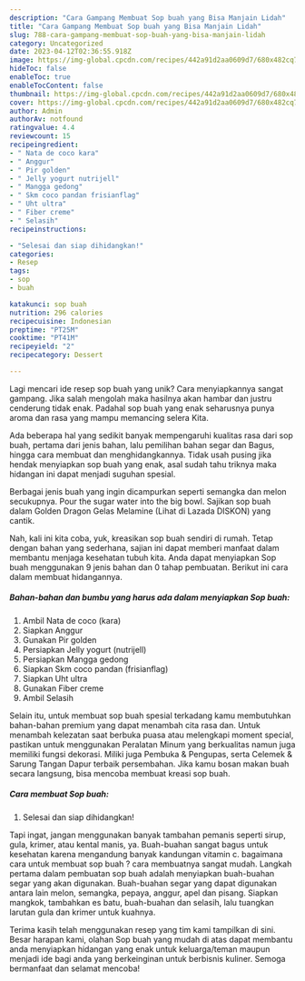 ```yaml
---
description: "Cara Gampang Membuat Sop buah yang Bisa Manjain Lidah"
title: "Cara Gampang Membuat Sop buah yang Bisa Manjain Lidah"
slug: 788-cara-gampang-membuat-sop-buah-yang-bisa-manjain-lidah
category: Uncategorized
date: 2023-04-12T02:36:55.918Z
image: https://img-global.cpcdn.com/recipes/442a91d2aa0609d7/680x482cq70/sop-buah-foto-resep-utama.jpg
hideToc: false
enableToc: true
enableTocContent: false
thumbnail: https://img-global.cpcdn.com/recipes/442a91d2aa0609d7/680x482cq70/sop-buah-foto-resep-utama.jpg
cover: https://img-global.cpcdn.com/recipes/442a91d2aa0609d7/680x482cq70/sop-buah-foto-resep-utama.jpg
author: Admin
authorAv: notfound
ratingvalue: 4.4
reviewcount: 15
recipeingredient:
- " Nata de coco kara"
- " Anggur"
- " Pir golden"
- " Jelly yogurt nutrijell"
- " Mangga gedong"
- " Skm coco pandan frisianflag"
- " Uht ultra"
- " Fiber creme"
- " Selasih"
recipeinstructions:

- "Selesai dan siap dihidangkan!"
categories:
- Resep
tags:
- sop
- buah

katakunci: sop buah 
nutrition: 296 calories
recipecuisine: Indonesian
preptime: "PT25M"
cooktime: "PT41M"
recipeyield: "2"
recipecategory: Dessert

---
```





Lagi mencari ide resep sop buah yang unik? Cara menyiapkannya sangat gampang. Jika salah mengolah maka hasilnya akan hambar dan justru cenderung tidak enak. Padahal sop buah yang enak seharusnya punya aroma dan rasa yang mampu memancing selera Kita.





Ada beberapa hal yang sedikit banyak mempengaruhi kualitas rasa dari sop buah, pertama dari jenis bahan, lalu pemilihan bahan segar dan Bagus, hingga cara membuat dan menghidangkannya. Tidak usah pusing jika hendak menyiapkan sop buah yang enak,      asal sudah tahu triknya maka hidangan ini dapat menjadi suguhan spesial.














Berbagai jenis buah yang ingin dicampurkan seperti semangka dan melon secukupnya. Pour the sugar water into the big bowl. Sajikan sop buah dalam Golden Dragon Gelas Melamine (Lihat di Lazada DISKON) yang cantik.






Nah, kali ini kita coba, yuk, kreasikan sop buah sendiri di rumah. Tetap dengan bahan yang sederhana, sajian ini dapat memberi manfaat dalam membantu menjaga kesehatan tubuh kita. Anda dapat menyiapkan Sop buah menggunakan 9 jenis bahan dan 0 tahap pembuatan. Berikut ini cara dalam membuat hidangannya.

<!--inarticleads1-->

##### Bahan-bahan dan bumbu yang harus ada dalam menyiapkan Sop buah:

1. Ambil  Nata de coco (kara)
1. Siapkan  Anggur
1. Gunakan  Pir golden
1. Persiapkan  Jelly yogurt (nutrijell)
1. Persiapkan  Mangga gedong
1. Siapkan  Skm coco pandan (frisianflag)
1. Siapkan  Uht ultra
1. Gunakan  Fiber creme
1. Ambil  Selasih


Selain itu, untuk membuat sop buah spesial terkadang kamu membutuhkan bahan-bahan premium yang dapat menambah cita rasa dan. Untuk menambah kelezatan saat berbuka puasa atau melengkapi moment special, pastikan untuk menggunakan Peralatan Minum yang berkualitas namun juga memiliki fungsi dekorasi. Miliki juga Pembuka &amp; Pengupas, serta Celemek &amp; Sarung Tangan Dapur terbaik persembahan. Jika kamu bosan makan buah secara langsung, bisa mencoba membuat kreasi sop buah. 

<!--inarticleads2-->

##### Cara membuat Sop buah:


1. Selesai dan siap dihidangkan!

Tapi ingat, jangan menggunakan banyak tambahan pemanis seperti sirup, gula, krimer, atau kental manis, ya. Buah-buahan sangat bagus untuk kesehatan karena mengandung banyak kandungan vitamin c. bagaimana cara untuk membuat sop buah ? cara membuatnya sangat mudah. Langkah pertama dalam pembuatan sop buah adalah menyiapkan buah-buahan segar yang akan digunakan. Buah-buahan segar yang dapat digunakan antara lain melon, semangka, pepaya, anggur, apel dan pisang. Siapkan mangkok, tambahkan es batu, buah-buahan dan selasih, lalu tuangkan larutan gula dan krimer untuk kuahnya. 

Terima kasih telah menggunakan resep yang tim kami tampilkan di sini. Besar harapan kami, olahan Sop buah yang mudah di atas dapat membantu anda menyiapkan hidangan yang enak untuk keluarga/teman maupun menjadi ide bagi anda yang berkeinginan untuk berbisnis kuliner. Semoga bermanfaat dan selamat mencoba!
